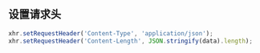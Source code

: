## 设置请求头
```javascript 1.8
xhr.setRequestHeader('Content-Type', 'application/json');
xhr.setRequestHeader('Content-Length', JSON.stringify(data).length);
```
